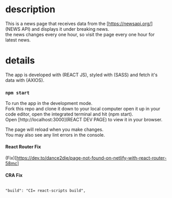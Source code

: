 # description

This is a news page that receives data from the [https://newsapi.org/] (NEWS API) and displays it under breaking news.\
 the news changes every one hour, so visit the page every one hour for latest news.

# details

The app is developed with (REACT JS), styled with (SASS) and fetch it's data with (AXIOS).

### `npm start`

To run the app in the development mode.\
Fork this repo and clone it down to your local computer open it up in your code editor, open the integrated terminal and hit (npm start).\
Open [http://localhost:3000](REACT DEV PAGE) to view it in your browser.

The page will reload when you make changes.\
You may also see any lint errors in the console.

#### React Router Fix

(Fix)[https://dev.to/dance2die/page-not-found-on-netlify-with-react-router-58mc]

#### CRA Fix

```

"build": "CI= react-scripts build",

```
